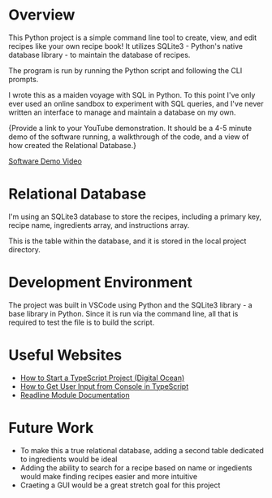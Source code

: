 # Overview
This Python project is a simple command line tool to create, view, and edit recipes like your own recipe book! It utilizes SQLite3 - Python's native database library - to maintain the database of recipes.

The program is run by running the Python script and following the CLI prompts. 

I wrote this as a maiden voyage with SQL in Python. To this point I've only ever used an online sandbox to experiment with SQL queries, and I've never written an interface to manage and maintain a database on my own.

{Provide a link to your YouTube demonstration. It should be a 4-5 minute demo of the software running, a walkthrough of the code, and a view of how created the Relational Database.}

[Software Demo Video](http://youtube.link.goes.here)

# Relational Database
I'm using an SQLite3 database to store the recipes, including a primary key, recipe name, ingredients array, and instructions array. 

This is the table within the database, and it is stored in the local project directory.

# Development Environment
The project was built in VSCode using Python and the SQLite3 library - a base library in Python. Since it is run via the command line, all that is required to test the file is to build the script.

# Useful Websites
- [How to Start a TypeScript Project (Digital Ocean)](https://www.digitalocean.com/community/tutorials/typescript-new-project)
- [How to Get User Input from Console in TypeScript](https://stackoverflow.com/questions/33858763/console-input-in-typescript)
- [Readline Module Documentation](https://nodejs.org/api/readline.html#readline_readline)

# Future Work

- To make this a true relational database, adding a second table dedicated to ingredients would be ideal
- Adding the ability to search for a recipe based on name or ingedients would make finding recipes easier and more intuitive
- Craeting a GUI would be a great stretch goal for this project